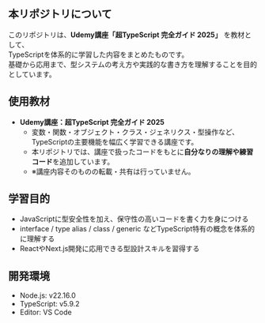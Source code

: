 ## 本リポジトリについて

このリポジトリは、**Udemy講座「超TypeScript 完全ガイド 2025」** を教材として、<br>
TypeScriptを体系的に学習した内容をまとめたものです。<br>
基礎から応用まで、型システムの考え方や実践的な書き方を理解することを目的としています。

## 使用教材

- **Udemy講座：超TypeScript 完全ガイド 2025**
  - 変数・関数・オブジェクト・クラス・ジェネリクス・型操作など、
    TypeScriptの主要機能を幅広く学習できる講座です。<br>
  - 本リポジトリでは、講座で扱ったコードをもとに**自分なりの理解や練習コード**を追加しています。<br>
  - ※講座内容そのものの転載・共有は行っていません。<br>

## 学習目的

- JavaScriptに型安全性を加え、保守性の高いコードを書く力を身につける<br>
- interface / type alias / class / generic などTypeScript特有の概念を体系的に理解する<br>
- ReactやNext.js開発に応用できる型設計スキルを習得する<br>

## 開発環境

- Node.js: v22.16.0
- TypeScript: v5.9.2
- Editor: VS Code
